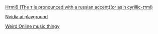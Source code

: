 [Hтml6 (The т is pronounced with a russian accent)(or as h cyrillic-tтml)](http://www.html6.network/HТML/)

[Nvidia ai playground](https://www.nvidia.com/en-us/research/ai-playground/)

[Weird Online music thingy](https://sky-music.herokuapp.com)
